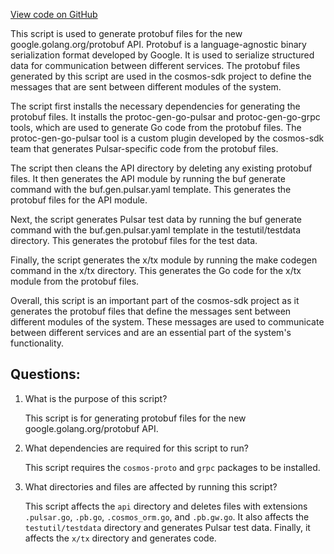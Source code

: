 [View code on GitHub](https://github.com/cosmos/cosmos-sdk.git/scripts/protocgen-pulsar.sh)

This script is used to generate protobuf files for the new google.golang.org/protobuf API. Protobuf is a language-agnostic binary serialization format developed by Google. It is used to serialize structured data for communication between different services. The protobuf files generated by this script are used in the cosmos-sdk project to define the messages that are sent between different modules of the system.

The script first installs the necessary dependencies for generating the protobuf files. It installs the protoc-gen-go-pulsar and protoc-gen-go-grpc tools, which are used to generate Go code from the protobuf files. The protoc-gen-go-pulsar tool is a custom plugin developed by the cosmos-sdk team that generates Pulsar-specific code from the protobuf files.

The script then cleans the API directory by deleting any existing protobuf files. It then generates the API module by running the buf generate command with the buf.gen.pulsar.yaml template. This generates the protobuf files for the API module.

Next, the script generates Pulsar test data by running the buf generate command with the buf.gen.pulsar.yaml template in the testutil/testdata directory. This generates the protobuf files for the test data.

Finally, the script generates the x/tx module by running the make codegen command in the x/tx directory. This generates the Go code for the x/tx module from the protobuf files.

Overall, this script is an important part of the cosmos-sdk project as it generates the protobuf files that define the messages sent between different modules of the system. These messages are used to communicate between different services and are an essential part of the system's functionality.
## Questions: 
 1. What is the purpose of this script?
    
    This script is for generating protobuf files for the new google.golang.org/protobuf API.

2. What dependencies are required for this script to run?
    
    This script requires the `cosmos-proto` and `grpc` packages to be installed.

3. What directories and files are affected by running this script?
    
    This script affects the `api` directory and deletes files with extensions `.pulsar.go`, `.pb.go`, `.cosmos_orm.go`, and `.pb.gw.go`. It also affects the `testutil/testdata` directory and generates Pulsar test data. Finally, it affects the `x/tx` directory and generates code.